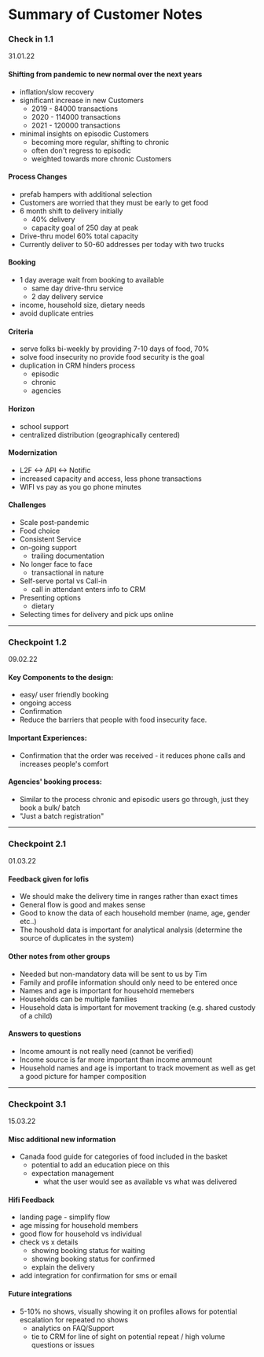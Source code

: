 # Summary of Customer Notes
### Check in 1.1
31.01.22
#### Shifting from pandemic to new normal over the next years
- inflation/slow recovery
- significant increase in new Customers
  - 2019 -  84000 transactions
  - 2020 - 114000 transactions
  - 2021 - 120000 transactions
- minimal insights on episodic Customers
  - becoming more regular, shifting to chronic
  - often don't regress to episodic
  - weighted towards more chronic Customers

#### Process Changes
- prefab hampers with additional selection
- Customers are worried that they must be early to get food
- 6 month shift to delivery initially
  - 40% delivery
  - capacity goal of 250 day at peak
- Drive-thru model 60% total capacity
- Currently deliver to 50-60 addresses per today with two trucks

#### Booking
- 1 day average wait from booking to available
  - same day drive-thru service
  - 2 day delivery service
- income, household size, dietary needs
- avoid duplicate entries

#### Criteria
- serve folks bi-weekly by providing 7-10 days of food, 70%
- solve food insecurity no provide food security is the goal
- duplication in CRM hinders process
    - episodic
    - chronic
    - agencies

#### Horizon
- school support
- centralized distribution (geographically centered)

#### Modernization
- L2F <-> API <-> Notific
- increased capacity and access, less phone transactions
- WIFI vs pay as you go phone minutes

#### Challenges
- Scale post-pandemic
- Food choice
- Consistent Service
- on-going support
  - trailing documentation
- No longer face to face
  - transactional in nature
- Self-serve portal vs Call-in
  - call in attendant enters info to CRM
- Presenting options
  - dietary
- Selecting times for delivery and pick ups online
---
### Checkpoint 1.2
09.02.22
#### Key Components to the design:
  - easy/ user friendly booking
  - ongoing access
  - Confirmation
  - Reduce the barriers that people with food insecurity face.
#### Important Experiences:
   - Confirmation that the order was received
    - it reduces phone calls and increases people's comfort
#### Agencies' booking process:
  - Similar to the process chronic and episodic users go through, just they book a bulk/ batch
  - "Just a batch registration"
---
### Checkpoint 2.1
01.03.22
#### Feedback given for lofis
  - We should make the delivery time in ranges rather than exact times
  - General flow is good and makes sense
  - Good to know the data of each household member (name, age, gender etc..)
  - The houshold data is important for analytical analysis (determine the source of duplicates in the system)
#### Other notes from other groups
  - Needed but non-mandatory data will be sent to us by Tim
  - Family and profile information should only need to be entered once
  - Names and age is important for household memebers
  - Households can be multiple families
  - Household data is important for movement tracking (e.g. shared custody of a child)
#### Answers to questions
  - Income amount is not really need (cannot be verified)
  - Income source is far more important than income ammount
  - Household names and age is important to track movement as well as get a good picture for hamper composition
---
### Checkpoint 3.1
15.03.22
#### Misc additional new information
- Canada food guide for categories of food included in the basket
  - potential to add an education piece on this
  - expectation management
    - what the user would see as available vs what was delivered
#### Hifi Feedback
- landing page - simplify flow
- age missing for household members
- good flow for household vs individual
- check vs x details
  - showing booking status for waiting
  - showing booking status for confirmed
  - explain the delivery
- add integration for confirmation for sms or email
#### Future integrations
- 5-10% no shows, visually showing it on profiles allows for potential escalation for repeated no shows
    - analytics on FAQ/Support
    - tie to CRM for line of sight on potential repeat / high volume questions or issues
